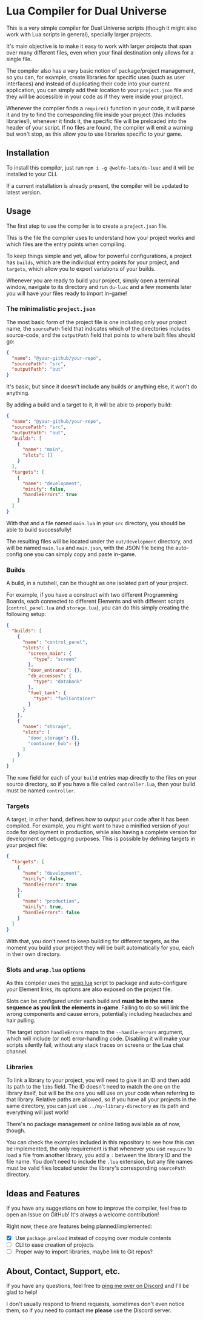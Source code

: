 # Lua Compiler for Dual Universe

This is a very simple compiler for Dual Universe scripts (though it might also work with Lua scripts in general), specially larger projects.

It's main objective is to make it easy to work with larger projects that span over many different files, even when your final destination only allows for a single file.

The compiler also has a very basic notion of package/project management, so you can, for example, create libraries for specific uses (such as user interfaces) and instead of duplicating their code into your current application, you can simply add their location to your `project.json` file and they will be accessible in your code as if they were inside your project.

Whenever the compiler finds a `require()` function in your code, it will parse it and try to find the corresponding file inside your project (this includes libraries!), whenever it finds it, the specific file will be preloaded into the header of your script. If no files are found, the compiler will emit a warning but won't stop, as this allow you to use libraries specific to your game.

## Installation

To install this compiler, just run `npm i -g @wolfe-labs/du-luac` and it will be installed to your CLI.

If a current installation is already present, the compiler will be updated to latest version.

## Usage

The first step to use the compiler is to create a `project.json` file.

This is the file the compiler uses to understand how your project works and which files are the entry points when compiling.

To keep things simple and yet, allow for powerful configurations, a project has `builds`, which are the individual entry points for your project, and `targets`, which allow you to export variations of your builds.

Whenever you are ready to build your project, simply open a terminal window, navigate to its directory and run `du-luac` and a few moments later you will have your files ready to import in-game!

### The minimalistic `project.json`

The most basic form of the project file is one including only your project name, the `sourcePath` field that indicates which of the directories includes source-code, and the `outputPath` field that points to where built files should go:

```json
{
  "name": "@your-github/your-repo",
  "sourcePath": "src",
  "outputPath": "out"
}
```

It's basic, but since it doesn't include any builds or anything else, it won't do anything.

By adding a build and a target to it, it will be able to properly build:

```json
{
  "name": "@your-github/your-repo",
  "sourcePath": "src",
  "outputPath": "out",
  "builds": [
    {
      "name": "main",
      "slots": []
    }
  ],
  "targets": [
    {
      "name": "development",
      "minify": false,
      "handleErrors": true
    }
  ]
}
```

With that and a file named `main.lua` in your `src` directory, you should be able to build successfully!

The resulting files will be located under the `out/development` directory, and will be named `main.lua` and `main.json`, with the JSON file being the auto-config one you can simply copy and paste in-game.

### Builds

A build, in a nutshell, can be thought as one isolated part of your project.

For example, if you have a construct with two different Programming Boards, each connected to different Elements and with different scripts (`control_panel.lua` and `storage.lua`), you can do this simply creating the following setup:

```json
{
  "builds": [
    {
      "name": "control_panel",
      "slots": {
        "screen_main": {
          "type": "screen"
        },
        "door_entrance": {},
        "db_accesses": {
          "type": "databank"
        },
        "fuel_tank": {
          "type": "fuelContainer"
        }
      }
    },
    {
      "name": "storage",
      "slots": [
        "door_storage": {},
        "container_hub": {}
      ]
    }
  ]
}
```

The `name` field for each of your `build` entries map directly to the files on your source directory, so if you have a file called `controller.lua`, then your build must be named `controller`.

### Targets

A target, in other hand, defines how to output your code after it has been compiled. For example, you might want to have a minified version of your code for deployment in production, while also having a complete version for development or debugging purposes. This is possible by defining targets in your project file:

```json
{
  "targets": [
    {
      "name": "development",
      "minify": false,
      "handleErrors": true
    },
    {
      "name": "production",
      "minify": true,
      "handleErrors": false
    }
  ]
}
```

With that, you don't need to keep building for different targets, as the moment you build your project they will be built automatically for you, each in their own directory.

### Slots and `wrap.lua` options

As this compiler uses the [wrap.lua](https://board.dualthegame.com/index.php?/topic/20161-lua-tool-script-packagerconfigurator-wraplua/) script to package and auto-configure your Element links, its options are also exposed on the project file.

Slots can be configured under each build and **must be in the same sequence as you link the elements in-game**. Failing to do so will link the wrong components and cause errors, potentially including headaches and hair pulling.

The target option `handleErrors` maps to the `--handle-errors` argument, which will include (or not) error-handling code. Disabling it will make your scripts silently fail, without any stack traces on screens or the Lua chat channel.

### Libraries

To link a library to your project, you will need to give it an ID and then add its path to the `libs` field. The ID doesn't need to match the one on the library itself, but will be the one you will use on your code when referring to that library. Relative paths are allowed, so if you have all your projects in the same directory, you can just use `../my-library-directory` as its path and everything will just work!

There's no package management or online listing available as of now, though.

You can check the examples included in this repository to see how this can be implemented, the only requirement is that whenever you use `require` to load a file from another library, you add a `:` between the library ID and the file name. You don't need to include the `.lua` extension, but any file names must be valid files located under the library's corresponding `sourcePath` directory.

## Ideas and Features

If you have any suggestions on how to improve the compiler, feel free to open an Issue on GitHub! It's always a welcome contribution!

Right now, these are features being planned/implemented:

- [x] Use `package.preload` instead of copying over module contents
- [ ] CLI to ease creation of projects
- [ ] Proper way to import libraries, maybe link to Git repos?

## About, Contact, Support, etc.

If you have any questions, feel free to [ping me over on Discord](https://discord.gg/egQaE2U) and I'll be glad to help!

I don't usually respond to friend requests, sometimes don't even notice them, so if you need to contact me **please** use the Discord server.